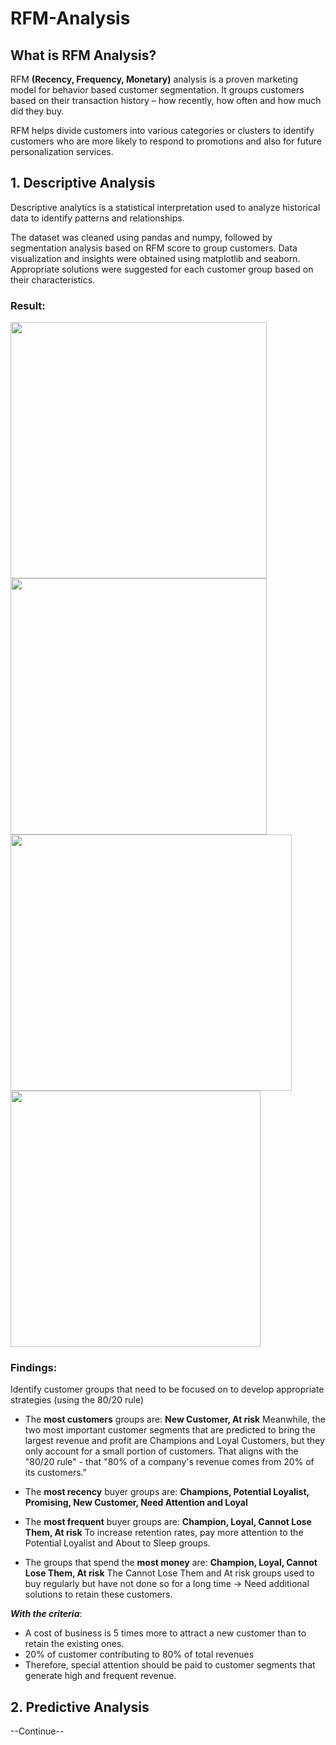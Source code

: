 # RFM-Analysis

## What is RFM Analysis?
RFM **(Recency, Frequency, Monetary)** analysis is a proven marketing model for behavior based customer segmentation. It groups customers based on their transaction history – how recently, how often and how much did they buy.

RFM helps divide customers into various categories or clusters to identify customers who are more likely to respond to promotions and also for future personalization services.

## 1. Descriptive Analysis
Descriptive analytics is a statistical interpretation used to analyze historical data to identify patterns and relationships.

The dataset was cleaned using pandas and numpy, followed by segmentation analysis based on RFM score to group customers. Data visualization and insights were obtained using matplotlib and seaborn. Appropriate solutions were suggested for each customer group based on their characteristics.

### Result:
<img src="https://github.com/khlinh2512/RFM-Analysis/assets/118649367/8e35ef4d-558f-4662-a69d-cbb66c473c73" width = "410" height= "410" /><img src="https://github.com/khlinh2512/RFM-Analysis/assets/118649367/3907a419-6505-42dc-a15d-31a04d86c208" width = "410" height= "410" />
<img src="https://github.com/khlinh2512/RFM-Analysis/assets/118649367/1fafc34e-c755-4cff-a0e5-0f68869a5994" width = "450" height= "410" /><img src="https://github.com/khlinh2512/RFM-Analysis/assets/118649367/209e5c19-b0e0-44a4-afea-4abc1d466e3d" width = "400" height= "410" />

### Findings:
Identify customer groups that need to be focused on to develop appropriate strategies (using the 80/20 rule)

* The **most customers** groups are: **New Customer, At risk**
Meanwhile, the two most important customer segments that are predicted to bring the largest revenue and profit are Champions and Loyal Customers, but they only account for a small portion of customers. That aligns with the "80/20 rule" - that "80% of a company's revenue comes from 20% of its customers."

* The **most recency** buyer groups are: **Champions, Potential Loyalist, Promising, New Customer, Need Attention and Loyal**

* The **most frequent** buyer groups are: **Champion, Loyal, Cannot Lose Them, At risk**
To increase retention rates, pay more attention to the Potential Loyalist and About to Sleep groups.

* The groups that spend the **most money** are: **Champion, Loyal, Cannot Lose Them, At risk**
The Cannot Lose Them and At risk groups used to buy regularly but have not done so for a long time -> Need additional solutions to retain these customers.

***With the criteria***:
* A cost of business is 5 times more to attract a new customer than to retain the existing ones.
* 20% of customer contributing to 80% of total revenues
* Therefore, special attention should be paid to customer segments that generate high and frequent revenue.

## 2. Predictive Analysis
--Continue--
